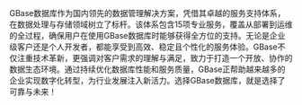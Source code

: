 GBase数据库作为国内领先的数据管理解决方案，凭借其卓越的服务支持体系，在数据处理与存储领域树立了标杆。该体系包含15项专业服务，覆盖从部署到运维的全过程，确保用户在使用GBase数据库时能够获得全方位的支持。无论是企业级客户还是个人开发者，都能享受到高效、稳定且个性化的服务体验。GBase不仅注重技术革新，更强调对客户需求的理解与满足，致力于打造一个开放、协作的数据生态环境。通过持续优化数据库性能和服务质量，GBase正帮助越来越多的企业实现数字化转型，为行业发展注入新活力。选择GBase数据库，就是选择了可靠与未来！